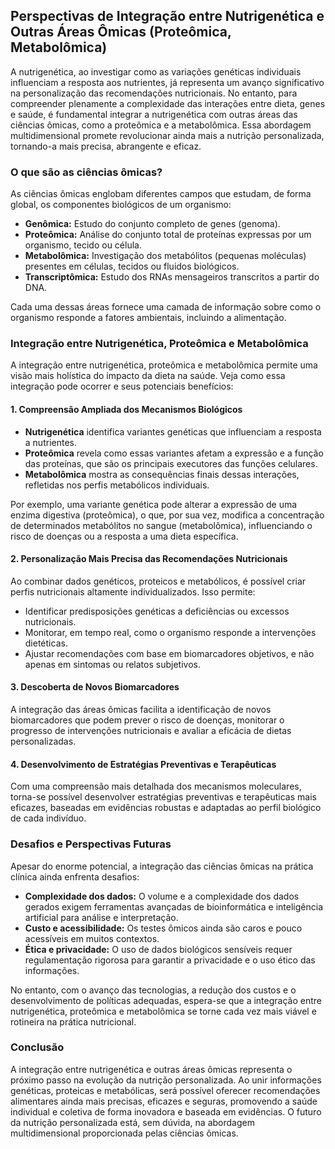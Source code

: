 
## Perspectivas de Integração entre Nutrigenética e Outras Áreas Ômicas (Proteômica, Metabolômica)

A nutrigenética, ao investigar como as variações genéticas individuais influenciam a resposta aos nutrientes, já representa um avanço significativo na personalização das recomendações nutricionais. No entanto, para compreender plenamente a complexidade das interações entre dieta, genes e saúde, é fundamental integrar a nutrigenética com outras áreas das ciências ômicas, como a proteômica e a metabolômica. Essa abordagem multidimensional promete revolucionar ainda mais a nutrição personalizada, tornando-a mais precisa, abrangente e eficaz.

### O que são as ciências ômicas?

As ciências ômicas englobam diferentes campos que estudam, de forma global, os componentes biológicos de um organismo:

- **Genômica:** Estudo do conjunto completo de genes (genoma).
- **Proteômica:** Análise do conjunto total de proteínas expressas por um organismo, tecido ou célula.
- **Metabolômica:** Investigação dos metabólitos (pequenas moléculas) presentes em células, tecidos ou fluidos biológicos.
- **Transcriptômica:** Estudo dos RNAs mensageiros transcritos a partir do DNA.

Cada uma dessas áreas fornece uma camada de informação sobre como o organismo responde a fatores ambientais, incluindo a alimentação.

### Integração entre Nutrigenética, Proteômica e Metabolômica

A integração entre nutrigenética, proteômica e metabolômica permite uma visão mais holística do impacto da dieta na saúde. Veja como essa integração pode ocorrer e seus potenciais benefícios:

#### 1. **Compreensão Ampliada dos Mecanismos Biológicos**

- **Nutrigenética** identifica variantes genéticas que influenciam a resposta a nutrientes.
- **Proteômica** revela como essas variantes afetam a expressão e a função das proteínas, que são os principais executores das funções celulares.
- **Metabolômica** mostra as consequências finais dessas interações, refletidas nos perfis metabólicos individuais.

Por exemplo, uma variante genética pode alterar a expressão de uma enzima digestiva (proteômica), o que, por sua vez, modifica a concentração de determinados metabólitos no sangue (metabolômica), influenciando o risco de doenças ou a resposta a uma dieta específica.

#### 2. **Personalização Mais Precisa das Recomendações Nutricionais**

Ao combinar dados genéticos, proteicos e metabólicos, é possível criar perfis nutricionais altamente individualizados. Isso permite:

- Identificar predisposições genéticas a deficiências ou excessos nutricionais.
- Monitorar, em tempo real, como o organismo responde a intervenções dietéticas.
- Ajustar recomendações com base em biomarcadores objetivos, e não apenas em sintomas ou relatos subjetivos.

#### 3. **Descoberta de Novos Biomarcadores**

A integração das áreas ômicas facilita a identificação de novos biomarcadores que podem prever o risco de doenças, monitorar o progresso de intervenções nutricionais e avaliar a eficácia de dietas personalizadas.

#### 4. **Desenvolvimento de Estratégias Preventivas e Terapêuticas**

Com uma compreensão mais detalhada dos mecanismos moleculares, torna-se possível desenvolver estratégias preventivas e terapêuticas mais eficazes, baseadas em evidências robustas e adaptadas ao perfil biológico de cada indivíduo.

### Desafios e Perspectivas Futuras

Apesar do enorme potencial, a integração das ciências ômicas na prática clínica ainda enfrenta desafios:

- **Complexidade dos dados:** O volume e a complexidade dos dados gerados exigem ferramentas avançadas de bioinformática e inteligência artificial para análise e interpretação.
- **Custo e acessibilidade:** Os testes ômicos ainda são caros e pouco acessíveis em muitos contextos.
- **Ética e privacidade:** O uso de dados biológicos sensíveis requer regulamentação rigorosa para garantir a privacidade e o uso ético das informações.

No entanto, com o avanço das tecnologias, a redução dos custos e o desenvolvimento de políticas adequadas, espera-se que a integração entre nutrigenética, proteômica e metabolômica se torne cada vez mais viável e rotineira na prática nutricional.

### Conclusão

A integração entre nutrigenética e outras áreas ômicas representa o próximo passo na evolução da nutrição personalizada. Ao unir informações genéticas, proteicas e metabólicas, será possível oferecer recomendações alimentares ainda mais precisas, eficazes e seguras, promovendo a saúde individual e coletiva de forma inovadora e baseada em evidências. O futuro da nutrição personalizada está, sem dúvida, na abordagem multidimensional proporcionada pelas ciências ômicas.
```
